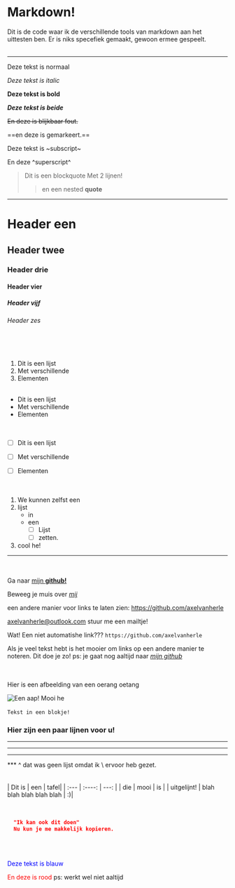 
# Markdown!
Dit is de code waar ik de verschillende tools van markdown aan het uittesten ben. Er is niks specefiek gemaakt, gewoon ermee gespeelt.
<br></br>
***
Deze tekst is normaal  

_Deze tekst is italic_  

**Deze tekst is bold**  

_**Deze tekst is beide**_  

~~En deze is blijkbaar fout.~~  

==en deze is gemarkeert.==  

Deze tekst is ~subscript~  

En deze ^superscript^  

>Dit is een blockquote
>Met 2 lijnen!  
>>en een nested **quote**  

***


# Header een
## Header twee
### Header drie
#### Header vier
##### Header vijf
###### Header zes 
<br></br>


1.	Dit is een lijst
2.	Met verschillende
3.	Elementen
  <br></br>
  
-	Dit is een lijst
-	Met verschillende
-	Elementen  
<br></br>

 - [ ] Dit is een lijst
 - [ ] Met verschillende
 - [ ] Elementen  
 <br></br>
 
 
1. We kunnen zelfst een
2. lijst
	- in
	- een
		 - [ ] Lijst
		 - [ ] zetten.
3. cool he!  
***
<br></br>
Ga naar [mijn **github!**](https://github.com/axelvanherle)  

Beweeg je muis over [_mij_](https://github.com/axelvanherle "Je gaat nog steeds naar mijn github als je op me klikt.")  

een andere manier voor links te laten zien: <https://github.com/axelvanherle>  

<axelvanherle@outlook.com>  stuur me een mailtje!  

Wat! Een niet automatishe link??? `https://github.com/axelvanherle`  

Als je veel tekst hebt is het mooier om links op een andere manier te noteren. Dit doe je zo! ps: je gaat nog aaltijd naar [_mijn github_][1]  

[1]: https://github.com/axelvanherle "ps: het is echt mijn github hoor"  
<br></br>
Hier is een afbeelding van een oerang oetang  

![Een aap! Mooi he](https://kuscheltiere.biz/media/5992/catalog/orang-utan-jasinga-mit-baby-pluschtier-menschenaffe-30-cm.jpg?size=256 "mooi he") 
<br></br>
`Tekst in een blokje!`  
### Hier zijn een paar lijnen voor u!
***
---
___
\***
^ dat was geen lijst omdat ik \ ervoor heb gezet.  
<br></br>
| Dit is      | een | tafel|
| :---        |    :----:   |          ---: |
| die      | mooi       | is   |
| uitgelijnt!   | blah blah blah blah blah        | :)|  
<br></br>
```json
  "Ik kan ook dit doen"
  Nu kun je me makkelijk kopieren.
```
<br></br>
<p style="color:blue">Deze tekst is blauw</p>
<font color="red">En deze is rood</font>  
ps: werkt wel niet aaltijd

[En dit zie je alleen als je naar de code kijkt!]: # 

